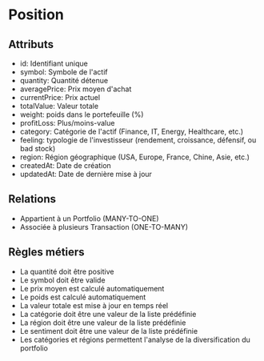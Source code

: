 # Position

## Attributs
- id: Identifiant unique
- symbol: Symbole de l'actif
- quantity: Quantité détenue
- averagePrice: Prix moyen d'achat
- currentPrice: Prix actuel
- totalValue: Valeur totale
- weight: poids dans le portefeuille (%)
- profitLoss: Plus/moins-value
- category: Catégorie de l'actif (Finance, IT, Energy, Healthcare, etc.)
- feeling: typologie de l'investisseur (rendement, croissance, défensif, ou bad stock)
- region: Région géographique (USA, Europe, France, Chine, Asie, etc.)
- createdAt: Date de création
- updatedAt: Date de dernière mise à jour

## Relations
- Appartient à un Portfolio (MANY-TO-ONE)
- Associée à plusieurs Transaction (ONE-TO-MANY)

## Règles métiers
- La quantité doit être positive
- Le symbol doit être valide
- Le prix moyen est calculé automatiquement
- Le poids est calculé automatiquement
- La valeur totale est mise à jour en temps réel
- La catégorie doit être une valeur de la liste prédéfinie
- La région doit être une valeur de la liste prédéfinie
- Le sentiment doit être une valeur de la liste prédéfinie
- Les catégories et régions permettent l'analyse de la diversification du portfolio 